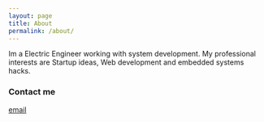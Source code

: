 ```yaml
---
layout: page
title: About
permalink: /about/
---
```


Im a Electric Engineer working with system development.
My professional interests are Startup ideas, Web development and embedded systems hacks.

### Contact me

[email](mailto:lauro.gama@gmail.com)
